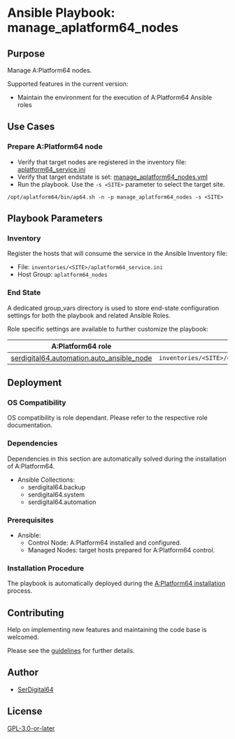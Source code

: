 # Ansible Playbook: manage_aplatform64_nodes

## Purpose

Manage A:Platform64 nodes.

Supported features in the current version:

- Maintain the environment for the execution of A:Platform64 Ansible roles

## Use Cases

### Prepare A:Platform64 node

- Verify that target nodes are registered in the inventory file: [aplatform64_service.ini](#inventory)
- Verify that target endstate is set: [manage_aplatform64_nodes.yml](#end-state)
- Run the playbook. Use the `-s <SITE>` parameter to select the target site.

```shell
/opt/aplatform64/bin/ap64.sh -n -p manage_aplatform64_nodes -s <SITE>
```

## Playbook Parameters

### Inventory

Register the hosts that will consume the service in the Ansible Inventory file:

- File: `inventories/<SITE>/aplatform64_service.ini`
- Host Group: `aplatform64_nodes`

### End State

A dedicated group_vars directory is used to store end-state configuration settings for both the playbook and related Ansible Roles.

Role specific settings are available to further customize the playbook:

| A:Platform64 role                                                                          | group_vars file                                                         |
| ------------------------------------------------------------------------------------------ | ----------------------------------------------------------------------- |
| [serdigital64.automation.auto_ansible_node](../roles/auto_ansible_node.md#role-parameters) | `inventories/<SITE>/group_vars/aplatform64_nodes/auto_ansible_node.yml` |

## Deployment

### OS Compatibility

OS compatibility is role dependant. Please refer to the respective role documentation.

### Dependencies

Dependencies in this section are automatically solved during the installation of A:Platform64.

- Ansible Collections:
  - serdigital64.backup
  - serdigital64.system
  - serdigital64.automation

### Prerequisites

- Ansible:
  - Control Node: A:Platform64 installed and configured.
  - Managed Nodes: target hosts prepared for A:Platform64 control.

### Installation Procedure

The playbook is automatically deployed during the [A:Platform64 installation](/#installation) process.

## Contributing

Help on implementing new features and maintaining the code base is welcomed.

Please see the [guidelines](https://aplatform64.readthedocs.io/en/latest/contributing/CONTRIBUTING) for further details.

## Author

- [SerDigital64](https://serdigital64.github.io/)

## License

[GPL-3.0-or-later](https://www.gnu.org/licenses/gpl-3.0.txt)
